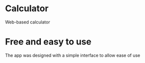 # Calculator
Web-based calculator

# Free and easy to use
The app was designed with a simple interface to allow ease of use 
